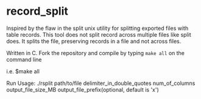 # record_split
Inspired by the flaw in the split unix utility for splitting exported files with table records.  This tool does not split record across multiple files like split does. It splits the file, preserving records in a file and not across files.


Written in C. Fork the repository and compile by typing `make all` on the command line


i.e. $make all


Run Usage: ./rsplit path/to/file delimiter_in_double_quotes num_of_columns output_file_size_MB output_file_prefix(optional, default is 'x')
